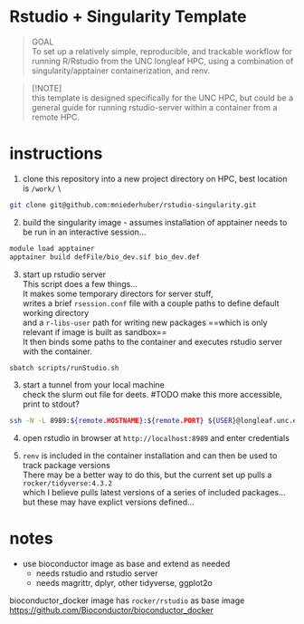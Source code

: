 # Rstudio + Singularity Template


> GOAL \
> To set up a relatively simple, reproducible, and trackable workflow for running R/Rstudio from the UNC longleaf HPC, using a combination of singularity/apptainer containerization, and renv.

>[!NOTE] \
> this template is designed specifically for the UNC HPC, but could be a general guide for running rstudio-server within a container from a remote HPC. 

# instructions

1. clone this repository into a new project directory on HPC, best location is `/work/` \
```bash
git clone git@github.com:mniederhuber/rstudio-singularity.git
```

2. build the singularity image - assumes installation of apptainer 
needs to be run in an interactive session...
```bash
module load apptainer
apptainer build defFile/bio_dev.sif bio_dev.def
```
3. start up rstudio server \
This script does a few things... \
It makes some temporary directors for server stuff, \
writes a brief `rsession.conf` file with a couple paths to define default working directory \
and a `r-libs-user` path for writing new packages ==which is only relevant if image is built as sandbox== \
It then binds some paths to the container and executes rstudio server with the container. 

```bash
sbatch scripts/runStudio.sh
```

3. start a tunnel from your local machine \
check the slurm out file for deets. #TODO make this more accessible, print to stdout?

```bash
ssh -N -L 8989:${remote.HOSTNAME}:${remote.PORT} ${USER}@longleaf.unc.edu
```

4. open rstudio in browser at `http://localhost:8989` and enter credentials

5. `renv` is included in the container installation and can then be used to track package versions \
There may be a better way to do this, but the current set up pulls a `rocker/tidyverse:4.3.2` \
which I believe pulls latest versions of a series of included packages... but these may have explict versions defined... 


# notes

- use bioconductor image as base and extend as needed
	- needs rstudio and rstudio server
	- needs magrittr, dplyr, other tidyverse, ggplot2o

bioconductor_docker image has `rocker/rstudio` as base image
https://github.com/Bioconductor/bioconductor_docker


